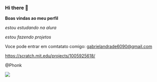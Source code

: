 ### Hi there 👋

**Boas vindas ao meu perfil**

*estou estudando na alura*

*estou fazendo projetos*

 Voce pode entrar em comtatato comigo:
 gabrielandrade6090@gmail.com

https://scratch.mit.edu/projects/1005925618/

@Phonk

![](https://tenor.com/pt-BR/view/troll-troll-face-ragememe-rageface-trolling-gif-7857576152495722734)
